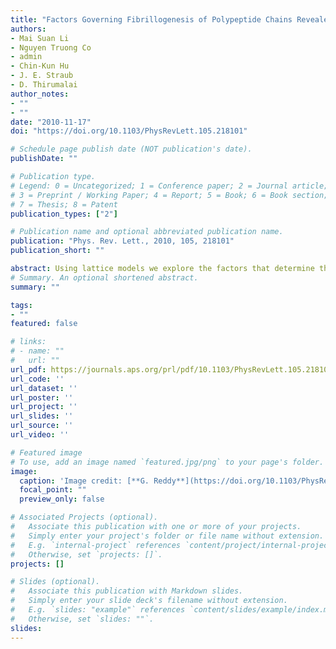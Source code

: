 ```yaml
---
title: "Factors Governing Fibrillogenesis of Polypeptide Chains Revealed by Lattice Models"
authors:
- Mai Suan Li 
- Nguyen Truong Co 
- admin
- Chin-Kun Hu 
- J. E. Straub 
- D. Thirumalai
author_notes:
- ""
- ""
date: "2010-11-17"
doi: "https://doi.org/10.1103/PhysRevLett.105.218101"

# Schedule page publish date (NOT publication's date).
publishDate: ""

# Publication type.
# Legend: 0 = Uncategorized; 1 = Conference paper; 2 = Journal article;
# 3 = Preprint / Working Paper; 4 = Report; 5 = Book; 6 = Book section;
# 7 = Thesis; 8 = Patent
publication_types: ["2"]

# Publication name and optional abbreviated publication name.
publication: "Phys. Rev. Lett., 2010, 105, 218101"
publication_short: ""

abstract: Using lattice models we explore the factors that determine the tendencies of polypeptide chains to aggregate by exhaustively sampling the sequence and conformational space. The morphologies of the fibril-like structures and the time scales ( τ fib ) for their formation depend on a balance between hydrophobic and Coulomb interactions. The extent of population of an ensemble of N ∗ structures, which are fibril-prone structures in the spectrum of conformations of an isolated protein, is the major determinant of τ fib . This observation is used to determine the aggregating sequences by exhaustively exploring the sequence space, thus providing a basis for genome wide search of fragments that are aggregation prone.
# Summary. An optional shortened abstract.
summary: ""

tags:
- ""
featured: false

# links:
# - name: ""
#   url: ""
url_pdf: https://journals.aps.org/prl/pdf/10.1103/PhysRevLett.105.218101
url_code: ''
url_dataset: ''
url_poster: ''
url_project: ''
url_slides: ''
url_source: ''
url_video: ''

# Featured image
# To use, add an image named `featured.jpg/png` to your page's folder. 
image:
  caption: 'Image credit: [**G. Reddy**](https://doi.org/10.1103/PhysRevLett.105.218101)'
  focal_point: ""
  preview_only: false

# Associated Projects (optional).
#   Associate this publication with one or more of your projects.
#   Simply enter your project's folder or file name without extension.
#   E.g. `internal-project` references `content/project/internal-project/index.md`.
#   Otherwise, set `projects: []`.
projects: []

# Slides (optional).
#   Associate this publication with Markdown slides.
#   Simply enter your slide deck's filename without extension.
#   E.g. `slides: "example"` references `content/slides/example/index.md`.
#   Otherwise, set `slides: ""`.
slides:
---
```


